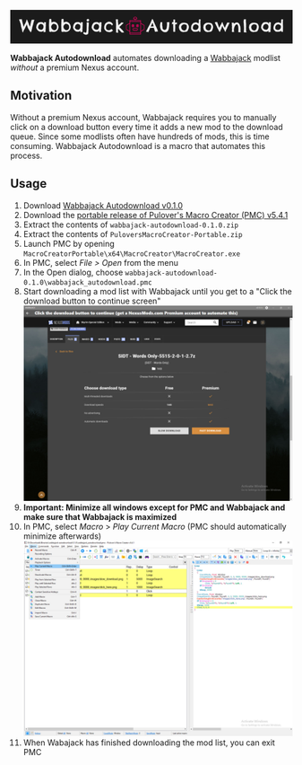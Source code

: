 <p align="center">
  <img alt="Wabbajack Autodownload" src="https://raw.githubusercontent.com/parsiad/wabbajack-autodownload/master/static/logo.png">
</p>



**Wabbajack Autodownload** automates downloading a [Wabbajack](https://www.wabbajack.org) modlist *without* a premium Nexus account.

## Motivation

Without a premium Nexus account, Wabbajack requires you to manually click on a download button every time it adds a new mod to the download queue. Since some modlists often have hundreds of mods, this is time consuming. Wabbajack Autodownload is a macro that automates this process.

## Usage

1. Download [Wabbajack Autodownload v0.1.0](https://github.com/parsiad/wabbajack-autodownload/archive/refs/tags/v0.1.0.zip)
2. Download the [portable release of Pulover's Macro Creator (PMC) v5.4.1](https://github.com/Pulover/PuloversMacroCreator/releases/download/v5.4.1/PuloversMacroCreator-Portable.zip)
3. Extract the contents of `wabbajack-autodownload-0.1.0.zip`
4. Extract the contents of `PuloversMacroCreator-Portable.zip`
5. Launch PMC by opening `MacroCreatorPortable\x64\MacroCreator\MacroCreator.exe`
6. In PMC, select *File > Open* from the menu
8. In the Open dialog, choose `wabbajack-autodownload-0.1.0\wabbajack_autodownload.pmc`
8. Start downloading a mod list with Wabbajack until you get to a "Click the download button to continue screen"
   ![](https://raw.githubusercontent.com/parsiad/wabbajack-autodownload/main/static/step8.jpeg)
9. **Important: Minimize all windows except for PMC and Wabbajack and make sure that Wabbajack is maximized**
10. In PMC, select *Macro* > *Play Current Macro* (PMC should automatically minimize afterwards)
    ![](https://raw.githubusercontent.com/parsiad/wabbajack-autodownload/main/static/step10.jpeg)
11. When Wabajack has finished downloading the mod list, you can exit PMC
